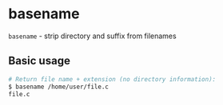 # basename

`basename` - strip directory and suffix from filenames

## Basic usage
```bash
# Return file name + extension (no directory information):
$ basename /home/user/file.c
file.c
```
